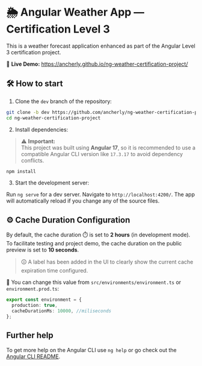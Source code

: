 # 🌦️ Angular Weather App — Certification Level 3

This is a weather forecast application enhanced as part of the Angular Level 3 certification project.

🔗 **Live Demo:** https://ancherly.github.io/ng-weather-certification-project/

## 🛠️ How to start

1. Clone the `dev` branch of the repository:

```bash
git clone -b dev https://github.com/ancherly/ng-weather-certification-project.git
cd ng-weather-certification-project
```

2. Install dependencies:

> ⚠️ **Important:**  
> This project was built using **Angular 17**, so it is recommended to use a compatible Angular CLI version like `17.3.17` to avoid dependency conflicts.

```bash
npm install
```

3. Start the development server:

Run `ng serve` for a dev server. Navigate to `http://localhost:4200/`. The app will automatically reload if you change any of the source files.

## ⚙️ Cache Duration Configuration

By default, the cache duration ⏱️ is set to **2 hours** (in development mode).  
To facilitate testing and project demo, the cache duration on the public preview is set to **10 seconds**.

> 🛈 A label has been added in the UI to clearly show the current cache expiration time configured.

🔔 You can change this value from `src/environments/environment.ts` or `environment.prod.ts`:

```ts
export const environment = {
  production: true,
  cacheDurationMs: 10000, //miliseconds
};
```

## Further help

To get more help on the Angular CLI use `ng help` or go check out the [Angular CLI README](https://github.com/angular/angular-cli/blob/master/README.md).
